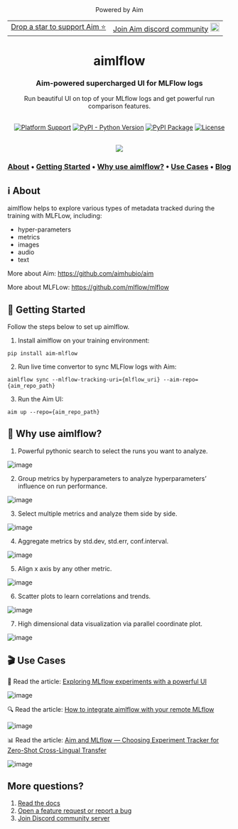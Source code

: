 <div align="center">
  <table>
    <tbody>
      <tr>
        Powered by Aim 
        <td>
          <a href="https://github.com/aimhubio/aim">Drop a star to support Aim ⭐</td>
        <td>
          <a href="https://community.aimstack.io/">Join Aim discord community</a>
          <img width="20px" src="https://user-images.githubusercontent.com/13848158/226759622-063b725d-8b3e-4c75-80c7-11fb04b7adf5.png"
      </tr>
    </tbody>
  </table>
</div>

<div align="center">
  <h1>aimlflow</h1>
  <h3>Aim-powered supercharged UI for MLFlow logs</h3>
  Run beautiful UI on top of your MLflow logs and get powerful run comparison features.
</div>

<br/>

<div align="center">

  [![Platform Support](https://img.shields.io/badge/platform-Linux%20%7C%20macOS-blue)]()
  [![PyPI - Python Version](https://img.shields.io/pypi/pyversions/aim-mlflow)](https://pypi.org/project/aim-mlflow/)
  [![PyPI Package](https://img.shields.io/pypi/v/aim-mlflow?color=yellow)](https://pypi.org/project/aim-mlflow/)
  [![License](https://img.shields.io/badge/License-Apache%202.0-orange.svg)](https://opensource.org/licenses/Apache-2.0)
  
</div>

<div align="center">
  <br/>
  <img src="https://user-images.githubusercontent.com/13848158/212019426-c60f2037-0faa-44f2-9620-88ab82c19f0a.png" />
</div>

<h3 align="center">
  <a href="#ℹ%EF%B8%8F-about"><b>About</b></a> &bull;
  <a href="#-getting-started"><b>Getting Started</b></a> &bull;
  <a href="#-why-use-aimlflow"><b>Why use aimlflow?</b></a> &bull;
  <a href="#-use-cases"><b>Use Cases</b></a> &bull;
  <a href="https://aimstack.io/blog"><b> Blog</b></a>
 
</h3> 

## ℹ️ About

aimlflow helps to explore various types of metadata tracked during the training with MLFLow, including:

- hyper-parameters
- metrics
- images
- audio
- text

More about Aim: https://github.com/aimhubio/aim

More about MLFLow: https://github.com/mlflow/mlflow

## 🏁 Getting Started

Follow the steps below to set up aimlflow.

1. Install aimlflow on your training environment:

```
pip install aim-mlflow
```

2. Run live time convertor to sync MLFlow logs with Aim:

```
aimlflow sync --mlflow-tracking-uri={mlflow_uri} --aim-repo={aim_repo_path}
```

3. Run the Aim UI:

```
aim up --repo={aim_repo_path}
```

## 🔦 Why use aimlflow?

1. Powerful pythonic search to select the runs you want to analyze.

![image](https://user-images.githubusercontent.com/13848158/212019287-8c7a538c-d544-4b48-8e2a-9d3d2f90adbf.png)

2. Group metrics by hyperparameters to analyze hyperparameters’ influence on run performance.

![image](https://user-images.githubusercontent.com/13848158/212019346-a94c9fde-b1d1-4bcc-94ec-475ba7cebe75.png)

3. Select multiple metrics and analyze them side by side.

![image](https://user-images.githubusercontent.com/13848158/212019426-c60f2037-0faa-44f2-9620-88ab82c19f0a.png)

4. Aggregate metrics by std.dev, std.err, conf.interval.

![image](https://user-images.githubusercontent.com/13848158/212019455-3b607737-598b-4406-ac50-9b4317d37d16.png)

5. Align x axis by any other metric.

![image](https://user-images.githubusercontent.com/13848158/212019482-2e329f3b-b3ec-425e-a34f-e6f4e8464901.png)
 
6. Scatter plots to learn correlations and trends.

![image](https://user-images.githubusercontent.com/13848158/212019507-ae26cfc1-4a45-4233-a7ea-c503ead3dfd6.png)
 
7. High dimensional data visualization via parallel coordinate plot.

![image](https://user-images.githubusercontent.com/13848158/212019543-a6f70fba-2418-429b-911a-14bc250db33d.png)

## 🎬 Use Cases

🎇 Read the article: [Exploring MLflow experiments with a powerful UI](https://aimstack.io/blog/tutorials/exploring-mlflow-experiments-with-a-powerful-ui)  

![image](https://aimstack.io/_next/static/chunks/images/max/1400/1*xXGWEV5bJFEOwpjtDZOoHw_3840_75.webp)

🔍 Read the article: [How to integrate aimlflow with your remote MLflow](https://aimstack.io/blog/tutorials/how-to-integrate-aimlflow-with-your-remote-mlflow)

![image](https://aimstack.io/_next/static/chunks/images/max/1400/1*TjHqr4lK-aFPJPPh5rGAqQ_3840_75.webp)

📊 Read the article: [Aim and MLflow — Choosing Experiment Tracker for Zero-Shot Cross-Lingual Transfer](https://aimstack.io/blog/tutorials/aim-and-mlflow-%E2%80%94-choosing-experiment-tracker-for-zero-shot-cross-lingual-transfer) 

![image](https://aimstack.io/_next/static/chunks/images/v2/resize:fit:1400/format:webp/1*v64PbdBn6kBvsH3t5bkv8w_3840_75.webp)

## More questions?

1. [Read the docs](https://aimstack.readthedocs.io/en/latest/)
2. [Open a feature request or report a bug](https://github.com/aimhubio/aim/issues)
3. [Join Discord community server](https://community.aimstack.io/)

